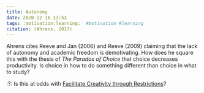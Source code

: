 ```yaml
---
title: Autonomy
date: 2020-12-16 13:53
tags: :motivation:learning:  #motivation #learning
citation: (Ahrens, 2017)
---
```

Ahrens cites Reeve and Jan (2006) and Reeve (2009) claiming that the lack of autonomy and academic freedom is demotivating. How does he square this with the thesis of _The Paradox of Choice_ that choice decreases productivity. Is choice in how to do something different than choice in what to study?

:?: 
Is this at odds with [Facilitate Creativity through Restrictions](202012151810.md)?
